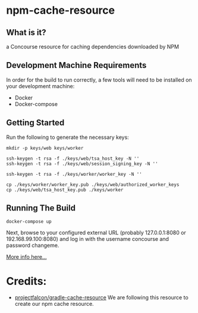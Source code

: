 npm-cache-resource
==================

What is it?
-----------

a Concourse resource for caching dependencies downloaded by NPM

Development Machine Requirements
--------------------------------

In order for the build to run correctly, a few tools will need to be installed on your
development machine:

* Docker
* Docker-compose

Getting Started
---------------

Run the following to generate the necessary keys:
```
mkdir -p keys/web keys/worker

ssh-keygen -t rsa -f ./keys/web/tsa_host_key -N ''
ssh-keygen -t rsa -f ./keys/web/session_signing_key -N ''

ssh-keygen -t rsa -f ./keys/worker/worker_key -N ''

cp ./keys/worker/worker_key.pub ./keys/web/authorized_worker_keys
cp ./keys/web/tsa_host_key.pub ./keys/worker
```

Running The Build
-----------------

```
docker-compose up
```


Next, browse to your configured external URL (probably 127.0.0.1:8080 or 192.168.99.100:8080) and log in with the username concourse and password changeme.


[More info here...](https://concourse.ci/single-page.html#docker-repository)

Credits:
========

* [projectfalcon/gradle-cache-resource](https://github.com/projectfalcon/gradle-cache-resource) We are following this resource to create our npm cache resource.


